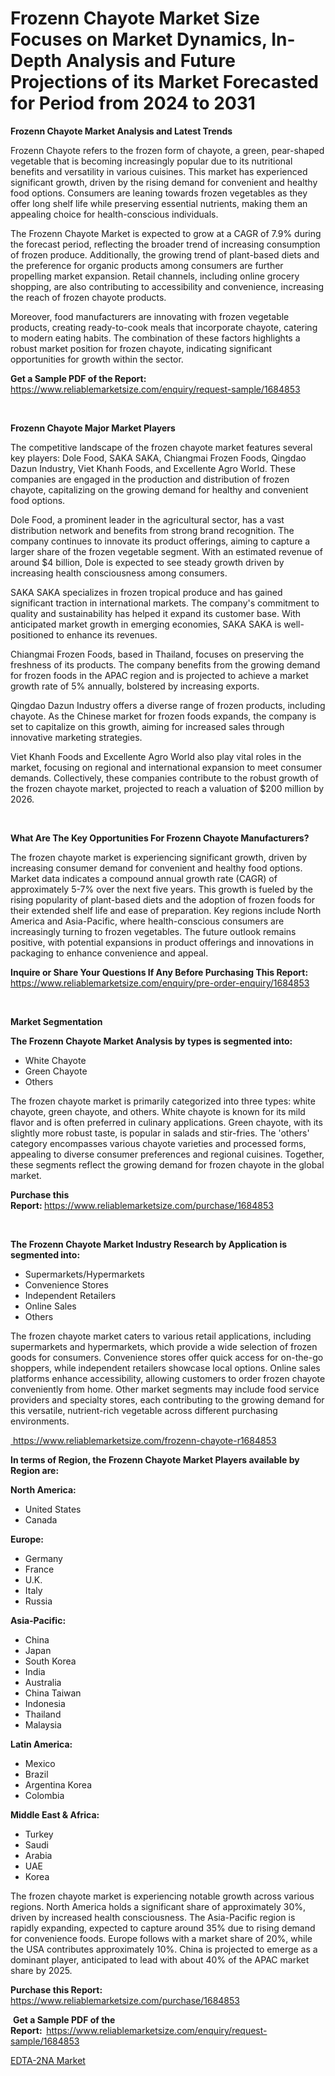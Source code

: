 <p><h1>Frozenn Chayote Market Size Focuses on Market Dynamics, In-Depth Analysis and Future Projections of its Market Forecasted for Period from 2024 to 2031</h1></p><p><strong>Frozenn Chayote Market Analysis and Latest Trends</strong></p>
<p><p>Frozenn Chayote refers to the frozen form of chayote, a green, pear-shaped vegetable that is becoming increasingly popular due to its nutritional benefits and versatility in various cuisines. This market has experienced significant growth, driven by the rising demand for convenient and healthy food options. Consumers are leaning towards frozen vegetables as they offer long shelf life while preserving essential nutrients, making them an appealing choice for health-conscious individuals.</p><p>The Frozenn Chayote Market is expected to grow at a CAGR of 7.9% during the forecast period, reflecting the broader trend of increasing consumption of frozen produce. Additionally, the growing trend of plant-based diets and the preference for organic products among consumers are further propelling market expansion. Retail channels, including online grocery shopping, are also contributing to accessibility and convenience, increasing the reach of frozen chayote products.</p><p>Moreover, food manufacturers are innovating with frozen vegetable products, creating ready-to-cook meals that incorporate chayote, catering to modern eating habits. The combination of these factors highlights a robust market position for frozen chayote, indicating significant opportunities for growth within the sector.</p></p>
<p><strong>Get a Sample PDF of the Report:&nbsp;</strong> <a href="https://www.reliablemarketsize.com/enquiry/request-sample/1684853?utm_campaign=1836&utm_medium=2&utm_source=Github&utm_content=ia&utm_term=30122024&utm_id=frozenn-chayote">https://www.reliablemarketsize.com/enquiry/request-sample/1684853</a></p>
<p>&nbsp;</p>
<p><strong>Frozenn Chayote Major Market Players</strong></p>
<p><p>The competitive landscape of the frozen chayote market features several key players: Dole Food, SAKA SAKA, Chiangmai Frozen Foods, Qingdao Dazun Industry, Viet Khanh Foods, and Excellente Agro World. These companies are engaged in the production and distribution of frozen chayote, capitalizing on the growing demand for healthy and convenient food options.</p><p>Dole Food, a prominent leader in the agricultural sector, has a vast distribution network and benefits from strong brand recognition. The company continues to innovate its product offerings, aiming to capture a larger share of the frozen vegetable segment. With an estimated revenue of around $4 billion, Dole is expected to see steady growth driven by increasing health consciousness among consumers.</p><p>SAKA SAKA specializes in frozen tropical produce and has gained significant traction in international markets. The company's commitment to quality and sustainability has helped it expand its customer base. With anticipated market growth in emerging economies, SAKA SAKA is well-positioned to enhance its revenues.</p><p>Chiangmai Frozen Foods, based in Thailand, focuses on preserving the freshness of its products. The company benefits from the growing demand for frozen foods in the APAC region and is projected to achieve a market growth rate of 5% annually, bolstered by increasing exports.</p><p>Qingdao Dazun Industry offers a diverse range of frozen products, including chayote. As the Chinese market for frozen foods expands, the company is set to capitalize on this growth, aiming for increased sales through innovative marketing strategies.</p><p>Viet Khanh Foods and Excellente Agro World also play vital roles in the market, focusing on regional and international expansion to meet consumer demands. Collectively, these companies contribute to the robust growth of the frozen chayote market, projected to reach a valuation of $200 million by 2026.</p></p>
<p>&nbsp;</p>
<p><strong>What Are The Key Opportunities For Frozenn Chayote Manufacturers?</strong></p>
<p><p>The frozen chayote market is experiencing significant growth, driven by increasing consumer demand for convenient and healthy food options. Market data indicates a compound annual growth rate (CAGR) of approximately 5-7% over the next five years. This growth is fueled by the rising popularity of plant-based diets and the adoption of frozen foods for their extended shelf life and ease of preparation. Key regions include North America and Asia-Pacific, where health-conscious consumers are increasingly turning to frozen vegetables. The future outlook remains positive, with potential expansions in product offerings and innovations in packaging to enhance convenience and appeal.</p></p>
<p><strong>Inquire or Share Your Questions If Any Before Purchasing This Report:</strong> <a href="https://www.reliablemarketsize.com/enquiry/pre-order-enquiry/1684853?utm_campaign=1836&utm_medium=2&utm_source=Github&utm_content=ia&utm_term=30122024&utm_id=frozenn-chayote">https://www.reliablemarketsize.com/enquiry/pre-order-enquiry/1684853</a></p>
<p>&nbsp;</p>
<p><strong>Market Segmentation</strong></p>
<p><strong>The Frozenn Chayote Market Analysis by types is segmented into:</strong></p>
<p><ul><li>White Chayote</li><li>Green Chayote</li><li>Others</li></ul></p>
<p><p>The frozen chayote market is primarily categorized into three types: white chayote, green chayote, and others. White chayote is known for its mild flavor and is often preferred in culinary applications. Green chayote, with its slightly more robust taste, is popular in salads and stir-fries. The 'others' category encompasses various chayote varieties and processed forms, appealing to diverse consumer preferences and regional cuisines. Together, these segments reflect the growing demand for frozen chayote in the global market.</p></p>
<p><strong>Purchase this Report:&nbsp;</strong><a href="https://www.reliablemarketsize.com/purchase/1684853?utm_campaign=1836&utm_medium=2&utm_source=Github&utm_content=ia&utm_term=30122024&utm_id=frozenn-chayote">https://www.reliablemarketsize.com/purchase/1684853</a></p>
<p>&nbsp;</p>
<p><strong>The Frozenn Chayote Market Industry Research by Application is segmented into:</strong></p>
<p><ul><li>Supermarkets/Hypermarkets</li><li>Convenience Stores</li><li>Independent Retailers</li><li>Online Sales</li><li>Others</li></ul></p>
<p><p>The frozen chayote market caters to various retail applications, including supermarkets and hypermarkets, which provide a wide selection of frozen goods for consumers. Convenience stores offer quick access for on-the-go shoppers, while independent retailers showcase local options. Online sales platforms enhance accessibility, allowing customers to order frozen chayote conveniently from home. Other market segments may include food service providers and specialty stores, each contributing to the growing demand for this versatile, nutrient-rich vegetable across different purchasing environments.</p></p>
<p><a href="https://www.reliablemarketsize.com/frozenn-chayote-r1684853?utm_campaign=1836&utm_medium=2&utm_source=Github&utm_content=ia&utm_term=30122024&utm_id=frozenn-chayote">&nbsp;https://www.reliablemarketsize.com/frozenn-chayote-r1684853</a></p>
<p><strong>In terms of Region, the Frozenn Chayote Market Players available by Region are:</strong></p>
<p>
    <p> <strong> North America: </strong>
        <ul>
            <li>United States</li>
            <li>Canada</li>
        </ul>
        </p> 
    <p> <strong> Europe: </strong>
        <ul>
            <li>Germany</li>
            <li>France</li>
            <li>U.K.</li>
            <li>Italy</li>
            <li>Russia</li>
        </ul>
        </p> 
    <p> <strong> Asia-Pacific: </strong>
        <ul>
            <li>China</li>
            <li>Japan</li>
            <li>South Korea</li>
            <li>India</li>
            <li>Australia</li>
            <li>China Taiwan</li>
            <li>Indonesia</li>
            <li>Thailand</li>
            <li>Malaysia</li>
        </ul>
        </p> 
    <p> <strong> Latin America: </strong>
        <ul>
            <li>Mexico</li>
            <li>Brazil</li>
            <li>Argentina Korea</li>
            <li>Colombia</li>
        </ul>
        </p> 
    <p> <strong> Middle East & Africa: </strong>
        <ul>
            <li>Turkey</li>
            <li>Saudi</li>
            <li>Arabia</li>
            <li>UAE</li>
            <li>Korea</li>
        </ul>
    </p>
    </p>
<p><p>The frozen chayote market is experiencing notable growth across various regions. North America holds a significant share of approximately 30%, driven by increased health consciousness. The Asia-Pacific region is rapidly expanding, expected to capture around 35% due to rising demand for convenience foods. Europe follows with a market share of 20%, while the USA contributes approximately 10%. China is projected to emerge as a dominant player, anticipated to lead with about 40% of the APAC market share by 2025.</p></p>
<p><strong>Purchase this Report: </strong><a href="https://www.reliablemarketsize.com/purchase/1684853?utm_campaign=1836&utm_medium=2&utm_source=Github&utm_content=ia&utm_term=30122024&utm_id=frozenn-chayote">https://www.reliablemarketsize.com/purchase/1684853</a></p>
<p>&nbsp;<strong>Get a Sample PDF of the Report:&nbsp;&nbsp;</strong><a href="https://www.reliablemarketsize.com/enquiry/request-sample/1684853?utm_campaign=1836&utm_medium=2&utm_source=Github&utm_content=ia&utm_term=30122024&utm_id=frozenn-chayote">https://www.reliablemarketsize.com/enquiry/request-sample/1684853</a></p>
<p><strong></strong></p>
<p><p><a href="https://github.com/mabutironaldo/Market-Research-Report-List-6/blob/main/edta-2na-market.md?utm_campaign=1836&utm_medium=2&utm_source=Github&utm_content=ia&utm_term=30122024&utm_id=frozenn-chayote">EDTA-2NA Market</a></p></p>